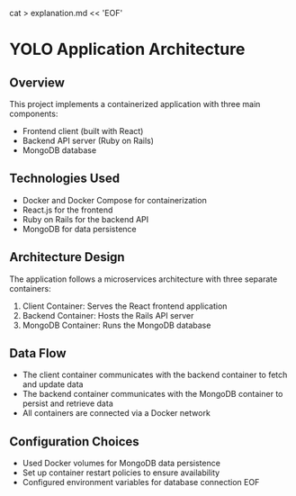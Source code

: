 cat > explanation.md << 'EOF'
# YOLO Application Architecture

## Overview
This project implements a containerized application with three main components:
- Frontend client (built with React)
- Backend API server (Ruby on Rails)
- MongoDB database

## Technologies Used
- Docker and Docker Compose for containerization
- React.js for the frontend
- Ruby on Rails for the backend API
- MongoDB for data persistence

## Architecture Design
The application follows a microservices architecture with three separate containers:
1. Client Container: Serves the React frontend application
2. Backend Container: Hosts the Rails API server
3. MongoDB Container: Runs the MongoDB database

## Data Flow
- The client container communicates with the backend container to fetch and update data
- The backend container communicates with the MongoDB container to persist and retrieve data
- All containers are connected via a Docker network

## Configuration Choices
- Used Docker volumes for MongoDB data persistence
- Set up container restart policies to ensure availability
- Configured environment variables for database connection
EOF

